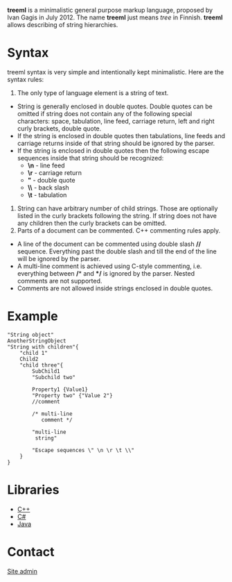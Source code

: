 **treeml** is a minimalistic general purpose markup language, proposed by Ivan Gagis in July 2012.
The name **treeml** just means _tree_ in Finnish. **treeml** allows describing of string hierarchies.

# Syntax
treeml syntax is very simple and intentionally kept minimalistic.
Here are the syntax rules:

1. The only type of language element is a string of text.
  - String is generally enclosed in double quotes. Double quotes can be omitted if string does
    not contain any of the following special characters: space, tabulation, line feed,
    carriage return, left and right curly brackets, double quote.
  - If the string is enclosed in double quotes then tabulations, line feeds and carriage returns
    inside of that string should be ignored by the parser.
  - If the string is enclosed in double quotes then the following escape sequences inside that
    string should be recognized:
    + **\n** - line feed
    + **\r** - carriage return
    + **\"** - double quote
    + **\\\\** - back slash
    + **\t** - tabulation

1. String can have arbitrary number of child strings. Those are optionally listed in the curly
  brackets following the string. If string does not have any children then the curly brackets can be omitted.
1. Parts of a document can be commented. C++ commenting rules apply.
  - A line of the document can be commented using double slash **//** sequence. Everything past the double
    slash and till the end of the line will be ignored by the parser.
  - A multi-line comment is achieved using C-style commenting, i.e. everything between **/*** and **\*/** is ignored
    by the parser. Nested comments are not supported.
  - Comments are not allowed inside strings enclosed in double quotes.

# Example
```
"String object"
AnotherStringObject
"String with children"{
    "child 1"
    Child2
    "child three"{
        SubChild1
        "Subchild two"

        Property1 {Value1}
        "Property two" {"Value 2"}
        //comment

        /* multi-line
           comment */

        "multi-line
         string"

        "Escape sequences \" \n \r \t \\"
    }
}
```

# Libraries
- [C++](https://github.com/cppfw/treeml)
- [C#](https://github.com/igagis/treeml-cs)
- [Java](https://github.com/igagis/treeml-java)

# Contact
[Site admin](mailto:igagis@gmail.com)
